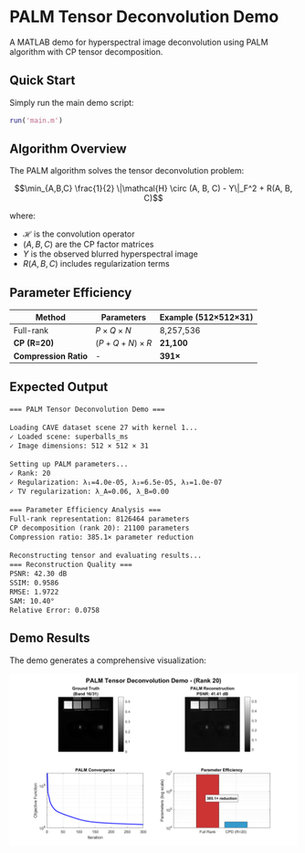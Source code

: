 # PALM Tensor Deconvolution Demo

A MATLAB demo for hyperspectral image deconvolution using PALM algorithm with CP tensor decomposition.

## Quick Start

Simply run the main demo script:

```matlab
run('main.m')
```

## Algorithm Overview

The PALM algorithm solves the tensor deconvolution problem:

$$\min_{A,B,C} \frac{1}{2} \|\mathcal{H} \circ (A, B, C) - Y\|_F^2 + R(A, B, C)$$

where:
- $\mathcal{H}$ is the convolution operator
- $(A, B, C)$ are the CP factor matrices  
- $Y$ is the observed blurred hyperspectral image
- $R(A, B, C)$ includes regularization terms

## Parameter Efficiency

| Method | Parameters | Example (512×512×31) |
|--------|------------|---------------------|
| Full-rank | $P \times Q \times N$ | 8,257,536 |
| **CP (R=20)** | $(P+Q+N) \times R$ | **21,100** |
| **Compression Ratio** | - | **391×** |

## Expected Output

```
=== PALM Tensor Deconvolution Demo ===

Loading CAVE dataset scene 27 with kernel 1...
✓ Loaded scene: superballs_ms
✓ Image dimensions: 512 × 512 × 31

Setting up PALM parameters...
✓ Rank: 20
✓ Regularization: λ₁=4.0e-05, λ₂=6.5e-05, λ₃=1.0e-07
✓ TV regularization: λ_A=0.06, λ_B=0.00

=== Parameter Efficiency Analysis ===
Full-rank representation: 8126464 parameters
CP decomposition (rank 20): 21100 parameters
Compression ratio: 385.1× parameter reduction

Reconstructing tensor and evaluating results...
=== Reconstruction Quality ===
PSNR: 42.30 dB
SSIM: 0.9586
RMSE: 1.9722
SAM: 10.40°
Relative Error: 0.0758

```

## Demo Results

The demo generates a comprehensive visualization:

![PALM Demo Results](https://github.com/xnnjw/TensorDeconv_release/blob/master/palm_demo_rank20.png)
